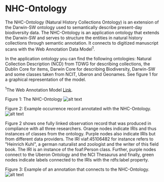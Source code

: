 # NHC-Ontology

The NHC-Ontology (Natural History Collections Ontology) is an extension of the Darwin-SW ontology used to semantically describe present-day biodiversity data. The NHC-Ontology is an application ontology that extends the Darwin-SW and serves to structure the entities in natural history collections through semantic annotation. It connects to digitized manuscript scans with the Web Annotation Data Model<sup>1</sup>.

In the application ontology you can find the following ontologies: Natural Collection Description (NCD) from TDWG for describing collections, the Dublin Core for items, Darwin Core for describing Biodiversity, Darwin-SW and some classes taken from NCIT, Uberon and Geonames. See figure 1 for a graphical representation of the model. 

<sup>1</sup>The Web Annotation Model [Link](https://www.w3.org/TR/annotation-model/).

Figure 1: The NHC-Ontology
![alt text](https://github.com/lisestork/NHC-Ontology/blob/master/Images/OccurrenceModel.png)

Figure 2: Example occurrence record annotated with the NHC-Ontology. 
![alt text](https://github.com/lisestork/NHC-Ontology/blob/master/Images/example_occurrence.png)

Figure 2 shows one fully linked observation record that was produced in compliance with all three researchers. Orange nodes indicate IRIs and thus instances of classes from the ontology. Purple nodes also indicate IRIs but from different data providers. The IRI viaf:45106482 for instance refers to "Heinrich Kuhl", a german naturalist and zoologist and the writer of this field book. The IRI is an instance of the foaf:Person class. Further, purple nodes connect to the Uberon Ontology and the NCI Thesaurus and finally, green nodes indicate labels connected to the IRIs with the rdfs:label property. 

Figure 3: Example of an annotation that connects to the NHC-Ontology. 
![alt text](https://github.com/lisestork/NHC-Ontology/blob/master/Images/AnnotationExample.png)

